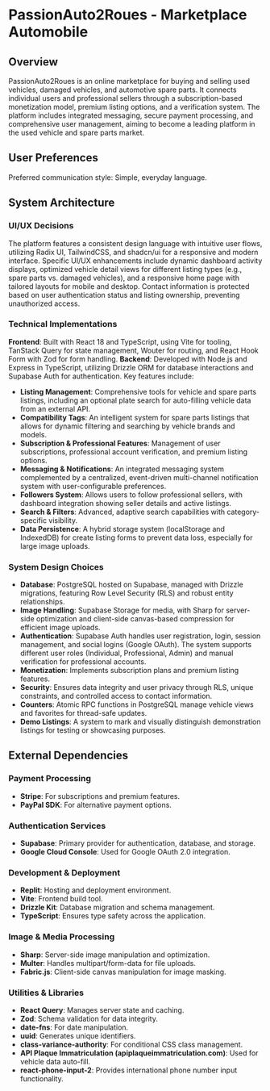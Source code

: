 # PassionAuto2Roues - Marketplace Automobile

## Overview
PassionAuto2Roues is an online marketplace for buying and selling used vehicles, damaged vehicles, and automotive spare parts. It connects individual users and professional sellers through a subscription-based monetization model, premium listing options, and a verification system. The platform includes integrated messaging, secure payment processing, and comprehensive user management, aiming to become a leading platform in the used vehicle and spare parts market.

## User Preferences
Preferred communication style: Simple, everyday language.

## System Architecture

### UI/UX Decisions
The platform features a consistent design language with intuitive user flows, utilizing Radix UI, TailwindCSS, and shadcn/ui for a responsive and modern interface. Specific UI/UX enhancements include dynamic dashboard activity displays, optimized vehicle detail views for different listing types (e.g., spare parts vs. damaged vehicles), and a responsive home page with tailored layouts for mobile and desktop. Contact information is protected based on user authentication status and listing ownership, preventing unauthorized access.

### Technical Implementations
**Frontend**: Built with React 18 and TypeScript, using Vite for tooling, TanStack Query for state management, Wouter for routing, and React Hook Form with Zod for form handling.
**Backend**: Developed with Node.js and Express in TypeScript, utilizing Drizzle ORM for database interactions and Supabase Auth for authentication. Key features include:
- **Listing Management**: Comprehensive tools for vehicle and spare parts listings, including an optional plate search for auto-filling vehicle data from an external API.
- **Compatibility Tags**: An intelligent system for spare parts listings that allows for dynamic filtering and searching by vehicle brands and models.
- **Subscription & Professional Features**: Management of user subscriptions, professional account verification, and premium listing options.
- **Messaging & Notifications**: An integrated messaging system complemented by a centralized, event-driven multi-channel notification system with user-configurable preferences.
- **Followers System**: Allows users to follow professional sellers, with dashboard integration showing seller details and active listings.
- **Search & Filters**: Advanced, adaptive search capabilities with category-specific visibility.
- **Data Persistence**: A hybrid storage system (localStorage and IndexedDB) for create listing forms to prevent data loss, especially for large image uploads.

### System Design Choices
- **Database**: PostgreSQL hosted on Supabase, managed with Drizzle migrations, featuring Row Level Security (RLS) and robust entity relationships.
- **Image Handling**: Supabase Storage for media, with Sharp for server-side optimization and client-side canvas-based compression for efficient image uploads.
- **Authentication**: Supabase Auth handles user registration, login, session management, and social logins (Google OAuth). The system supports different user roles (Individual, Professional, Admin) and manual verification for professional accounts.
- **Monetization**: Implements subscription plans and premium listing features.
- **Security**: Ensures data integrity and user privacy through RLS, unique constraints, and controlled access to contact information.
- **Counters**: Atomic RPC functions in PostgreSQL manage vehicle views and favorites for thread-safe updates.
- **Demo Listings**: A system to mark and visually distinguish demonstration listings for testing or showcasing purposes.

## External Dependencies

### Payment Processing
- **Stripe**: For subscriptions and premium features.
- **PayPal SDK**: For alternative payment options.

### Authentication Services
- **Supabase**: Primary provider for authentication, database, and storage.
- **Google Cloud Console**: Used for Google OAuth 2.0 integration.

### Development & Deployment
- **Replit**: Hosting and deployment environment.
- **Vite**: Frontend build tool.
- **Drizzle Kit**: Database migration and schema management.
- **TypeScript**: Ensures type safety across the application.

### Image & Media Processing
- **Sharp**: Server-side image manipulation and optimization.
- **Multer**: Handles multipart/form-data for file uploads.
- **Fabric.js**: Client-side canvas manipulation for image masking.

### Utilities & Libraries
- **React Query**: Manages server state and caching.
- **Zod**: Schema validation for data integrity.
- **date-fns**: For date manipulation.
- **uuid**: Generates unique identifiers.
- **class-variance-authority**: For conditional CSS class management.
- **API Plaque Immatriculation (apiplaqueimmatriculation.com)**: Used for vehicle data auto-fill.
- **react-phone-input-2**: Provides international phone number input functionality.